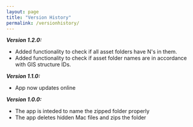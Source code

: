 ```yaml
---
layout: page
title: "Version History"
permalink: /versionhistory/
---
```

***Version 1.2.0:***
  - Added functionality to check if all asset folders have N's in them.
  - Added functionality to check if asset folder names are in accordance with GIS structure IDs.

***Version 1.1.0:***
  - App now updates online

***Version 1.0.0:***
  - The app is inteded to name the zipped folder properly
  - The app deletes hidden Mac files and zips the folder